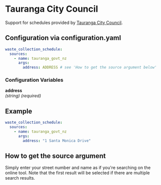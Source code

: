 # Tauranga City Council

Support for schedules provided by [Tauranga City Council](https://www.tauranga.govt.nz/).

## Configuration via configuration.yaml

```yaml
waste_collection_schedule:
  sources:
    - name: tauranga_govt_nz
      args:
        address: ADDRESS # see 'How to get the source argument below'
```

### Configuration Variables

**address**  
*(string) (required)*

## Example

```yaml
waste_collection_schedule:
  sources:
    - name: tauranga_govt_nz
      args:
        address: "1 Santa Monica Drive"
```

## How to get the source argument

Simply enter your street number and name as if you're searching on the online tool. Note that the first result will be selected if there are multiple search results.
